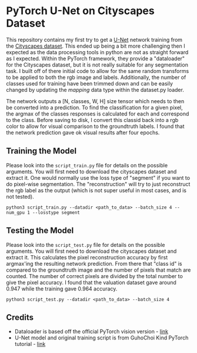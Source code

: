 # PyTorch U-Net on Cityscapes Dataset


This repository contains my first try to get a [U-Net](https://arxiv.org/abs/1505.04597) network training from the [Cityscapes dataset](https://www.cityscapes-dataset.com/).
This ended up being a bit more challenging then I expected as the data processing tools in python are not as straight forward as I expected.
Within the PyTorch framework, they provide a "dataloader" for the Cityscapes dataset, but it is not really suitable for any segmentation task.
I built off of there initial code to allow for the same random transforms to be applied to both the rgb image and labels.
Additionally, the number of classes used for training have been trimmed down and can be easily changed by updating the *mapping* data type within the dataset.py loader.


The network outputs a [N, classes, W, H] size tensor which needs to then be converted into a prediction.
To find the classification for a given pixel, the argmax of the classes responses is calculated for each and correspond to the class.
Before saving to disk, I convert this classid back into a rgb color to allow for visual comparison to the groundtruth labels.
I found that the network prediction gave ok visual results after four epochs.





## Training the Model

Please look into the `script_train.py` file for details on the possible arguments.
You will first need to download the cityscapes dataset and extract it.
One would normally use the loss type of "segment" if you want to do pixel-wise segmentation.
The "reconstruction" will try to just reconstruct the rgb label as the output (which is not super useful in most cases, and is not tested).

```
python3 script_train.py --datadir <path_to_data> --batch_size 4 --num_gpu 1 --losstype segment
```



## Testing the Model

Please look into the `script_test.py` file for details on the possible arguments.
You will first need to download the cityscapes dataset and extract it.
This calculates the pixel reconstruction accuracy by first argmax'ing the resulting network prediction.
From there that "class id" is compared to the groundtruth image and the number of pixels that match are counted.
The number of correct pixels are divided by the total number to give the pixel accuracy.
I found that the valuation dataset gave around 0.947 while the training gave 0.964 accuracy.

```
python3 script_test.py --datadir <path_to_data> --batch_size 4
```







## Credits


* Dataloader is based off the official PyTorch vision version - [link](https://github.com/pytorch/vision/blob/ee5b4e82fe25bd4a0f0ab22ccdbcfc3de1b3b265/torchvision/datasets/cityscapes.py)
* U-Net model and original training script is from GuhoChoi Kind PyTorch tutorial - [link](https://github.com/GunhoChoi/Kind-PyTorch-Tutorial/tree/master/12_Semantic_Segmentation)



